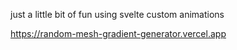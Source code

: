 just a little bit of fun using svelte custom animations

https://random-mesh-gradient-generator.vercel.app

